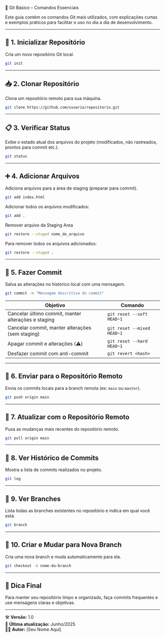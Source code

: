  🧠 Git Básico – Comandos Essenciais
 
 Este guia contém os comandos Git mais utilizados, com explicações curtas e exemplos práticos para facilitar o uso no dia a dia de desenvolvimento.
 
 ---
 
 ## 📁 1. Inicializar Repositório
 
 Cria um novo repositório Git local.
 
 ```bash
 git init
 ```
 
 ---
 
 ## 📥 2. Clonar Repositório
 
 Clona um repositório remoto para sua máquina.
 
 ```bash
 git clone https://github.com/usuario/repositorio.git
 ```
 
 ---
 
 ## 📋 3. Verificar Status
 
 Exibe o estado atual dos arquivos do projeto (modificados, não rastreados, prontos para commit etc.).
 
 ```bash
 git status
 ```
 
 ---
 
 ## ➕ 4. Adicionar Arquivos
 
 Adiciona arquivos para a área de staging (preparar para commit).
 
 ```bash
 git add index.html
 ```
 
 Adicionar todos os arquivos modificados:
 
 ```bash
 git add .
 ```

Remover arquivo da Staging Area
```bash
git restore --staged nome_do_arquivo
```
Para remover todos os arquivos adicionados:
```bash
git restore --staged .
```
 ---
 
 ## 💾 5. Fazer Commit
 
 Salva as alterações no histórico local com uma mensagem.
 
 ```bash
 git commit -m "Mensagem descritiva do commit"
 ```

| Objetivo                                            | Comando                    |
| --------------------------------------------------- | -------------------------- |
| Cancelar último commit, manter alterações e staging | `git reset --soft HEAD~1`  |
| Cancelar commit, manter alterações (sem staging)    | `git reset --mixed HEAD~1` |
| Apagar commit e alterações (⚠️)                     | `git reset --hard HEAD~1`  |
| Desfazer commit com anti-commit                     | `git revert <hash>`        | 

 ---
 
 ## 🚀 6. Enviar para o Repositório Remoto
 
 Envia os commits locais para a branch remota (ex: `main` ou `master`).
 
 ```bash
 git push origin main
 ```
 
 ---
 
 ## 🔄 7. Atualizar com o Repositório Remoto
 
 Puxa as mudanças mais recentes do repositório remoto.
 
 ```bash
 git pull origin main
 ```
 
 ---
 
 ## 📜 8. Ver Histórico de Commits
 
 Mostra a lista de commits realizados no projeto.
 
 ```bash
 git log
 ```
 
 ---
 
 ## 🌿 9. Ver Branches
 
 Lista todas as branches existentes no repositório e indica em qual você está.
 
 ```bash
 git branch
 ```
 
 ---
 
 ## 🌱 10. Criar e Mudar para Nova Branch
 
 Cria uma nova branch e muda automaticamente para ela.
 
 ```bash
 git checkout -b nome-da-branch
 ```
 
 ---
 
 ## 📌 Dica Final
 
 Para manter seu repositório limpo e organizado, faça commits frequentes e use mensagens claras e objetivas.
 
 ---
 
 🛠️ **Versão:** 1.0  
 📅 **Última atualização:** Junho/2025  
 👨‍💻 **Autor:** [Seu Nome Aqui]
